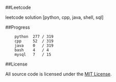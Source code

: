 ##Leetcode

leetcode solution [python, cpp, java, shell, sql]

##Progress

```	
    python  277 / 319
    cpp     52  / 319
    java    0   / 319
    bash    4   / 4
    mysql   7   / 15
```

##License

All source code is licensed under the [MIT License](https://raw.githubusercontent.com/luosch/leetcode/master/LICENSE).
